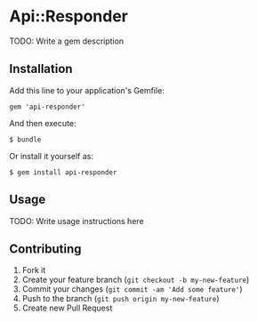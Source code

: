 # Api::Responder

TODO: Write a gem description

## Installation

Add this line to your application's Gemfile:

    gem 'api-responder'

And then execute:

    $ bundle

Or install it yourself as:

    $ gem install api-responder

## Usage

TODO: Write usage instructions here

## Contributing

1. Fork it
2. Create your feature branch (`git checkout -b my-new-feature`)
3. Commit your changes (`git commit -am 'Add some feature'`)
4. Push to the branch (`git push origin my-new-feature`)
5. Create new Pull Request
